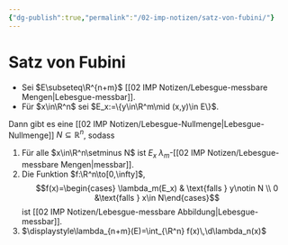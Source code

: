 ```yaml
---
{"dg-publish":true,"permalink":"/02-imp-notizen/satz-von-fubini/"}
---
```


# Satz von Fubini

- Sei $E\subseteq\R^{n+m}$ [[02 IMP Notizen/Lebesgue-messbare Mengen\|Lebesgue-messbar]]. 
- Für $x\in\R^n$ sei $E_x:=\{y\in\R^m\mid (x,y)\in E\}$. 

Dann gibt es eine [[02 IMP Notizen/Lebesgue-Nullmenge\|Lebesgue-Nullmenge]] $N\subseteq\mathbb{R}^n$, sodass
1. Für alle $x\in\R^n\setminus N$ ist $E_x$ $\lambda_m$-[[02 IMP Notizen/Lebesgue-messbare Mengen\|messbar]]. 
2. Die Funktion $f:\R^n\to[0,\infty]$, $$f(x)=\begin{cases} \lambda_m(E_x) & \text{falls } y\notin N \\ 0 &\text{falls } x\in N\end{cases}$$ ist [[02 IMP Notizen/Lebesgue-messbare Abbildung\|Lebesgue-messbar]]. 
3. $\displaystyle\lambda_{n+m}(E)=\int_{\R^n} f(x)\,\d\lambda_n(x)$

